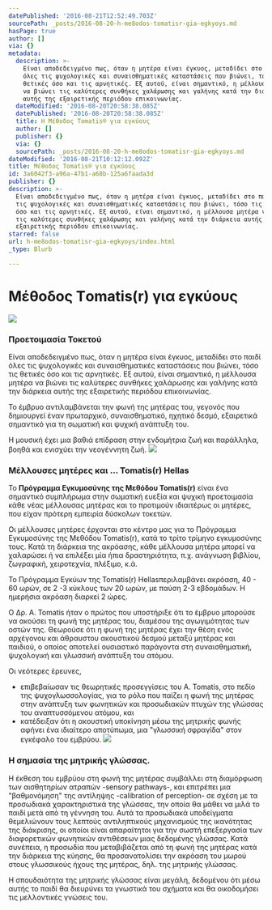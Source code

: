 ```yaml
---
datePublished: '2016-08-21T12:52:49.703Z'
sourcePath: _posts/2016-08-20-h-me8odos-tomatisr-gia-egkyoys.md
hasPage: true
author: []
via: {}
metadata:
  description: >-
    Είναι αποδεδειγμένο πως, όταν η μητέρα είναι έγκυος, μεταδίδει στο παιδί
    όλες τις ψυχολογικές και συναισθηματικές καταστάσεις που βιώνει, τόσο τις
    θετικές όσο και τις αρνητικές. Εξ αυτού, είναι σημαντικό, η μέλλουσα μητέρα
    να βιώνει τις καλύτερες συνθήκες χαλάρωσης και γαλήνης κατά την διάρκεια
    αυτής της εξαιρετικής περιόδου επικοινωνίας.
  dateModified: '2016-08-20T20:58:38.085Z'
  datePublished: '2016-08-20T20:58:38.085Z'
  title: Η Μέθοδος Τomatis® για εγκύους
  author: []
  publisher: {}
  via: {}
  sourcePath: _posts/2016-08-20-h-me8odos-tomatisr-gia-egkyoys.md
dateModified: '2016-08-21T10:12:12.092Z'
title: Μέθοδος Τomatis® για εγκύους
id: 3a6042f3-a96a-47b1-a68b-125a6faada3d
publisher: {}
description: >-
  Είναι αποδεδειγμένο πως, όταν η μητέρα είναι έγκυος, μεταδίδει στο παιδί όλες
  τις ψυχολογικές και συναισθηματικές καταστάσεις που βιώνει, τόσο τις θετικές
  όσο και τις αρνητικές. Εξ αυτού, είναι σημαντικό, η μέλλουσα μητέρα να βιώνει
  τις καλύτερες συνθήκες χαλάρωσης και γαλήνης κατά την διάρκεια αυτής της
  εξαιρετικής περιόδου επικοινωνίας.
starred: false
url: h-me8odos-tomatisr-gia-egkyoys/index.html
_type: Blurb

---
```

# Μέθοδος Τomatis(r) για εγκύους
![](https://the-grid-user-content.s3-us-west-2.amazonaws.com/072ab54f-6b4f-4317-affc-15d3319139a8.jpg)

### Προετοιμασία Τοκετού

Είναι αποδεδειγμένο πως, όταν η μητέρα είναι έγκυος, μεταδίδει στο παιδί όλες τις ψυχολογικές και συναισθηματικές καταστάσεις που βιώνει, τόσο τις θετικές όσο και τις αρνητικές. Εξ αυτού, είναι σημαντικό, η μέλλουσα μητέρα να βιώνει τις καλύτερες συνθήκες χαλάρωσης και γαλήνης κατά την διάρκεια αυτής της εξαιρετικής περιόδου επικοινωνίας.

Το έμβρυο αντιλαμβάνεται την φωνή της μητέρας του, γεγονός που δημιουργεί έναν πρωταρχικό, συναισθηματικό, ηχητικό δεσμό, εξαιρετικά σημαντικό για τη σωματική και ψυχική ανάπτυξη του.

Η μουσική έχει μια βαθιά επίδραση στην ενδομήτρια ζωή και παράλληλα, βοηθά και ενισχύει την νεογέννητη ζωή.
![](https://the-grid-user-content.s3-us-west-2.amazonaws.com/6844ad04-e906-49f5-9927-327674068e42.jpg)

### Mέλλουσες μητέρες και ... Tomatis(r) Hellas

Το **Πρόγραμμα Εγκυμοσύνης της Μεθόδου Tomatis(r)** είναι ένα σημαντικό συμπλήρωμα στην σωματική ευεξία και ψυχική προετοιμασία κάθε νέας μέλλουσας μητέρας και το προτιμούν ιδιαιτέρως οι μητέρες, που είχαν πρότερη εμπειρία δύσκολων τοκετών.

Οι μέλλουσες μητέρες έρχονται στο κέντρο μας για το Πρόγραμμα Εγκυμοσύνης της Μεθόδου Tomatis(r), κατά το τρίτο τρίμηνο εγκυμοσύνης τους. Κατά τη διάρκεια της ακρόασης, κάθε μέλλουσα μητέρα μπορεί να χαλαρώσει ή να επιλέξει μία ήπια δραστηριότητα, π.χ. ανάγνωση βιβλίου, ζωγραφική, χειροτεχνία, πλέξιμο, κ.ά.

Το Πρόγραμμα Εγκύων της Tomatis(r) Hellasπεριλαμβάνει ακρόαση, 40 - 60 ωρών, σε 2 -3 κύκλους των 20 ωρών, με παύση 2-3 εβδομάδων. Η ημερήσια ακρόαση διαρκεί 2 ώρες.

Ο Δρ. Α. Tomatis ήταν ο πρώτος που υποστήριξε ότι το έμβρυο μπορούσε να ακούσει τη φωνή της μητέρας του, διαμέσου της αγωγιμότητας των οστών της. Θεωρούσε ότι η φωνή της μητέρας έχει την θέση ενός αρχέγονου και άθραυστου ακουστικού δεσμού μεταξύ μητέρας και παιδιού, ο οποίος αποτελεί ουσιαστικό παράγοντα στη συναισθηματική, ψυχολογική και γλωσσική ανάπτυξη του ατόμου.

Οι νεότερες έρευνες,

* επιβεβαίωσαν τις θεωρητικές προσεγγίσεις του Α. Tomatis, στο πεδίο της ψυχογλωσσολογίας, για το ρόλο που παίζει η φωνή της μητέρας στην ανάπτυξη των φωνητικών και προσωδιακών πτυχών της γλώσσας του αναπτυσσόμενου ατόμου, και
* κατέδειξαν ότι η ακουστική υποκίνηση μέσω της μητρικής φωνής αφήνει ένα ιδιαίτερο αποτύπωμα, μια "γλωσσική σφραγίδα" στον εγκέφαλο του εμβρύου.
![](https://the-grid-user-content.s3-us-west-2.amazonaws.com/625bda1e-384b-44b4-9f81-950c88ad3b0d.jpg)

### Η σημασία της μητρικής γλώσσας. 

Η έκθεση του εμβρύου στη φωνή της μητέρας συμβάλλει στη διαμόρφωση των αισθητηρίων ατραπών -sensory pathways-, και επιτρέπει μια "βαθμονόμηση" της αντίληψης -calibration of perception- σε σχέση με τα προσωδιακά χαρακτηριστικά της γλώσσας, την οποία θα μάθει να μιλά το παιδί μετά από τη γέννηση του. Αυτά τα προσωδιακά υποδείγματα θεμελιώνουν τους λεπτούς αντιληπτικούς μηχανισμούς της ικανότητας της διάκρισης, οι οποίοι είναι απαραίτητοι για την σωστή επεξεργασία των διαφορετικών φωνητικών αντιθέσεων μιας δεδομένης γλώσσας. Κατά συνέπεια, η προσωδία που μεταβιβάζεται από τη φωνή της μητέρας κατά την διάρκεια της κύησης, θα προσανατολίσει την ακρόαση του μωρού στους γλωσσικούς ήχους της μητέρας, δηλ. της μητρικής γλώσσας.

Η σπουδαιότητα της μητρικής γλώσσας είναι μεγάλη, δεδομένου ότι μέσω αυτής το παιδί θα διευρύνει τα γνωστικά του σχήματα και θα οικοδομήσει τις μελλοντικές γνώσεις του.